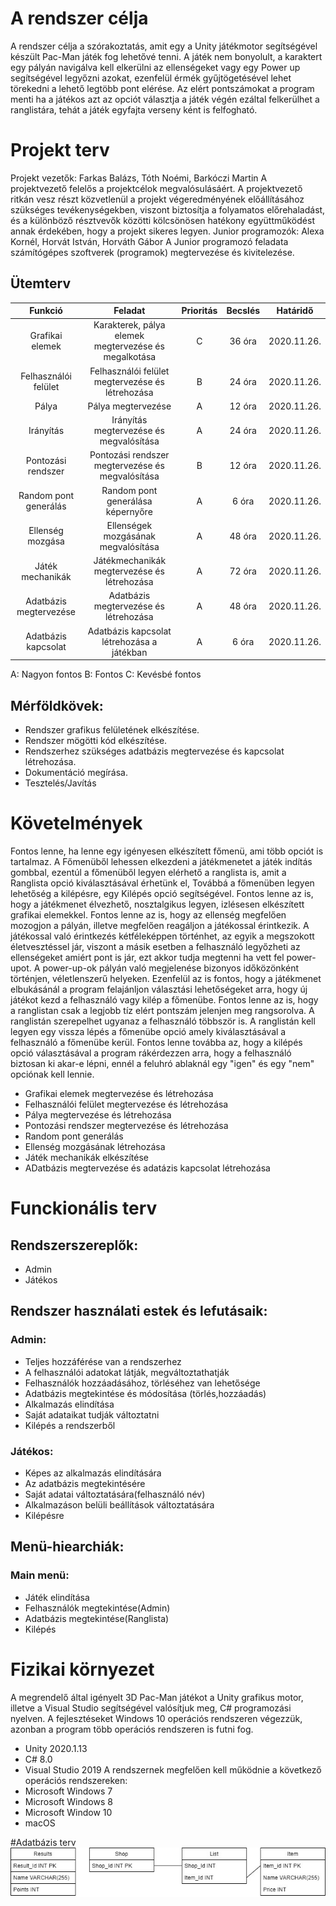 # A rendszer célja
A rendszer célja a szórakoztatás, amit egy a Unity játékmotor segítségével készült Pac-Man játék fog lehetővé tenni. A játék nem bonyolult, a karaktert egy pályán navigálva kell elkerülni az ellenségeket vagy egy Power up segítségével legyőzni azokat, ezenfelül érmék gyűjtögetésével lehet törekedni a lehető legtöbb pont elérése. Az elért pontszámokat a program menti ha a játékos azt az opciót választja a játék végén ezáltal felkerülhet a ranglistára, tehát a játék egyfajta verseny ként is felfogható.
# Projekt terv
Projekt vezetők: Farkas Balázs, Tóth Noémi, Barkóczi Martin
A projektvezető felelős a projektcélok megvalósulásáért. A projektvezető ritkán vesz részt közvetlenül a projekt végeredményének előállításához szükséges
tevékenységekben, viszont biztosítja a folyamatos előrehaladást, és a különböző résztvevők közötti kölcsönösen hatékony együttműködést annak érdekében,
hogy a projekt sikeres legyen.
Junior programozók: Alexa Kornél, Horvát István, Horváth Gábor
A Junior programozó feladata számítógépes szoftverek (programok) megtervezése és kivitelezése.
## Ütemterv
|Funkció                | Feladat                                              | Prioritás | Becslés | Határidő    |
|:---------------------:|:----------------------------------------------------:|:---------:|:-------:|:-----------:|
|Grafikai elemek        | Karakterek, pálya elemek megtervezése és megalkotása | C         | 36 óra  | 2020.11.26. |
|Felhasználói felület   | Felhasználói felület megtervezése és létrehozása     | B         | 24 óra  | 2020.11.26. |
|Pálya                  | Pálya megtervezése                                   | A         | 12 óra  | 2020.11.26. |
|Irányítás              | Irányítás megtervezése és megvalósítása              | A         | 24 óra  | 2020.11.26. |
|Pontozási rendszer     | Pontozási rendszer megtervezése és megvalósítása     | B         | 12 óra  | 2020.11.26. |
|Random pont generálás  | Random pont generálása képernyőre                    | A         | 6 óra   | 2020.11.26. |
|Ellenség mozgása       | Ellenségek mozgásának megvalósítása                  | A         | 48 óra  | 2020.11.26. |
|Játék mechanikák       | Játékmechanikák megtervezése és létrehozása          | A         | 72 óra  | 2020.11.26. |
|Adatbázis megtervezése | Adatbázis megtervezése és létrehozása                | A         | 48 óra  | 2020.11.26. |
|Adatbázis kapcsolat    | Adatbázis kapcsolat létrehozása a játékban           | A         | 6 óra   | 2020.11.26. |

A: Nagyon fontos
B: Fontos
C: Kevésbé fontos
## Mérföldkövek:
- Rendszer grafikus felületének elkészítése.
- Rendszer mögötti kód elkészítése.
- Rendszerhez szükséges adatbázis megtervezése és kapcsolat létrehozása.
- Dokumentáció megírása.
- Tesztelés/Javítás
# Követelmények
Fontos lenne, ha lenne egy igényesen elkészített főmenü, ami több opciót is tartalmaz. A Főmenüből lehessen elkezdeni a játékmenetet a játék indítás gombbal, ezentúl a főmenüből legyen elérhető a ranglista is, amit a Ranglista opció kiválasztásával érhetünk el, Továbbá a főmenüben legyen lehetőség a kilépésre, egy Kilépés opció segítségével. Fontos lenne az is, hogy a játékmenet élvezhető, nosztalgikus legyen, izlésesen elkészített grafikai elemekkel. Fontos lenne az is, hogy az ellenség megfelően mozogjon a pályán, illetve megfelően reagáljon a játékossal érintkezik. A játékossal való érintkezés kétféleképpen történhet, az egyik a megszokott életvesztéssel jár, viszont a másik esetben a felhasználó legyőzheti az ellenségeket amiért pont is jár, ezt akkor tudja megtenni ha vett fel power-upot. A power-up-ok pályán való megjelenése bizonyos időközönként történjen, véletlenszerű helyeken. Ezenfelül az is fontos, hogy a játékmenet elbukásánál a program felajánljon választási lehetőségeket arra, hogy új játékot kezd a felhasználó vagy kilép a főmenübe. Fontos lenne az is, hogy a ranglistan csak a legjobb tíz elért pontszám jelenjen meg rangsorolva. A ranglistán szerepelhet ugyanaz a felhasználó többször is. A ranglistán kell legyen egy vissza lépés a főmenübe opció amely kiválasztásával a felhasználó a főmenübe kerül. Fontos lenne továbba az, hogy a kilépés opció választásával a program rákérdezzen arra, hogy a felhasználó biztosan ki akar-e lépni, ennél a feluhró ablaknál egy "igen" és egy "nem" opciónak kell lennie.
- Grafikai elemek megtervezése és létrehozása
- Felhasználói felület megtervezése és létrehozása
- Pálya megtervezése és létrehozása
- Pontozási rendszer megtervezése és létrehozása
- Random pont generálás
- Ellenség mozgásának létrehozása
- Játék mechanikák elkészítése
- ADatbázis megtervezése és adatázis kapcsolat létrehozása
# Funckionális terv

## Rendszerszereplők:
- Admin
- Játékos
## Rendszer használati estek és lefutásaik:

### Admin:
- Teljes hozzáférése van a rendszerhez
- A felhasználói adatokat látják, megváltoztathatják
- Felhasználók hozzáadásához, törléséhez van lehetősége
- Adatbázis megtekintése és módosítása (törlés,hozzáadás)
- Alkalmazás elindítása
- Saját adataikat tudják változtatni
- Kilépés a rendszerből
### Játékos:
- Képes az alkalmazás elindítására
- Az adatbázis megtekintésére
- Saját adatai változtatására(felhasználó név)
- Alkalmazáson belüli beállítások változtatására
- Kilépésre
## Menü-hiearchiák:

### Main menü: 
- Játék elindítása
- Felhasználók megtekintése(Admin)
- Adatbázis megtekintése(Ranglista)
- Kilépés

# Fizikai környezet
A megrendelő által igényelt 3D Pac-Man játékot a Unity grafikus motor, illetve a Visual Studio segítségével valósítjuk meg, C# programozási nyelven. A fejlesztéseket Windows 10 operációs rendszeren végezzük, azonban a program több operációs rendszeren is futni fog.
- Unity 2020.1.13
- C# 8.0
- Visual Studio 2019
A rendszernek megfelően kell működnie a következő operációs rendszereken:
- Microsoft Windows 7
- Microsoft Windows 8
- Microsoft Window 10
- macOS

#Adatbázis terv
![Adatbázis terv](Database_plan.jpg)
